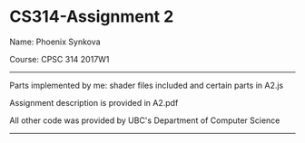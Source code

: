 # CS314-Assignment 2
Name: Phoenix Synkova
</p> Course: CPSC 314 2017W1

*************************************************************************
Parts implemented by me: shader files included and certain parts in A2.js

Assignment description is provided in A2.pdf

All other code was provided by UBC's Department of Computer Science
*************************************************************************
